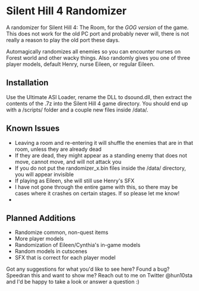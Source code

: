 # Silent Hill 4 Randomizer

A randomizer for Silent Hill 4: The Room, for the *GOG version* of the game. This does not work for the old PC port and probably never will, there is not really a reason to play the old port these days.

Automagically randomizes all enemies so you can encounter nurses on Forest world and other wacky things. Also randomly gives you one of three player models, default Henry, nurse Eileen, or regular Eileen.

## Installation
Use the Ultimate ASI Loader, rename the DLL to dsound.dll, then extract the contents of the .7z into the Silent Hill 4 game directory. You should end up with a /scripts/ folder and a couple new files inside /data/.

## Known Issues
- Leaving a room and re-entering it will shuffle the enemies that are in that room, unless they are already dead
- If they are dead, they might appear as a standing enemy that does not move, cannot move, and will not attack you
- If you do not put the randomizer_x.bin files inside the /data/ directory, you will appear invisible
- If playing as Eileen, she will still use Henry's SFX
- I have not gone through the entire game with this, so there may be cases where it crashes on certain stages. If so please let me know!
- 
## Planned Additions
- Randomize common, non-quest items
- More player models
- Randomization of Eileen/Cynthia's in-game models
- Random models in cutscenes
- SFX that is correct for each player model

Got any suggestions for what you'd like to see here? Found a bug? Speedran this and want to show me? Reach out to me on Twitter @hun10sta and I'd be happy to take a look or answer a question :) 
